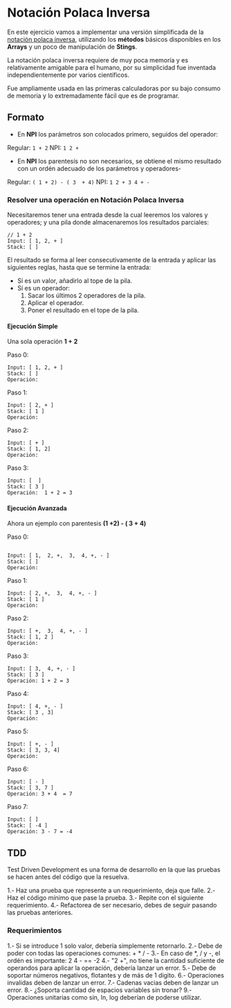 # Notación Polaca Inversa
En este ejercicio vamos a implementar una versión simplificada de la [notación polaca inversa](https://en.wikipedia.org/wiki/Reverse_Polish_notation), utilizando los **métodos** básicos disponibles en los **Arrays** y un poco de manipulación de **Stings**.
 
La notación polaca inversa requiere de muy poca memoría y es relativamente amigable para el humano, por su simplicidad fue inventada independientemente por varios cientificos.

Fue ampliamente usada en las primeras calculadoras por su bajo consumo de memoria y lo extremadamente fácil que es de programar.

 ## Formato
- En **NPI** los parámetros son colocados primero, seguidos del operador:

Regular:
```1 + 2```
 NPI:
```1 2 + ```


- En **NPI** los parentesís no son necesarios, se obtiene el mismo resultado con un ordén adecuado de los parámetros y operadores-

Regular:
```( 1 + 2) - ( 3  + 4)```
NPI:
```1 2 + 3 4 + -```

### Resolver una operación en Notación Polaca Inversa

Necesitaremos tener una entrada desde la cual leeremos los valores y operadores; y una pila donde almacenaremos los resultados parciales: 

```
// 1 + 2
Input: [ 1, 2, + ]
Stack: [ ]
```

El resultado se forma al leer consecutivamente de la entrada y aplicar las siguientes reglas, hasta que se termine la entrada: 

- Sí es un valor, añadirlo al tope de la pila.
- Sí es un operador:
  1. Sacar los últimos 2 operadores de la pila.
  2. Aplicar el operador.
  3. Poner el resultado en el tope de la pila.

#### Ejecución Simple
Una sola operación **1 + 2**

Paso 0:
```
Input: [ 1, 2, + ]
Stack: [ ]
Operación:
```

Paso 1:
```
Input: [ 2, + ]
Stack: [ 1 ]
Operación: 
```

Paso 2:
```
Input: [ + ]
Stack: [ 1, 2]
Operación: 
```

Paso 3:
```
Input: [  ]
Stack: [ 3 ]
Operación:  1 + 2 = 3
```

#### Ejecución Avanzada
Ahora un ejemplo con parentesis **(1 +2) - ( 3 + 4)**

Paso 0:
```

Input: [ 1,  2, +,  3,  4, +, - ]
Stack: [ ]
Operación:
```

Paso 1:
```
Input: [ 2, +,  3,  4, +, - ]
Stack: [ 1 ]
Operación:
```

Paso 2:
```
Input: [ +,  3,  4, +, - ]
Stack: [ 1, 2 ]
Operación:
```

Paso 3:
```
Input: [ 3,  4, +, - ]
Stack: [ 3 ]
Operación: 1 + 2 = 3
```

Paso 4:
```
Input: [ 4, +, - ]
Stack: [ 3 , 3]
Operación: 
```

Paso 5:
```
Input: [ +, - ]
Stack: [ 3, 3, 4]
Operación: 
```

Paso 6:
```
Input: [ - ]
Stack: [ 3, 7 ]
Operación: 3 + 4  = 7
```

Paso 7:
```
Input: [ ]
Stack: [ -4 ]
Operación: 3 - 7 = -4
```

## TDD
Test Driven Development es una forma de desarrollo en la que las pruebas se hacen antes del código que la resuelva.

  1.- Haz una prueba que represente a un requerimiento, deja que falle.
  2.- Haz el código mínimo que pase la prueba.
  3.- Repite con el siguiente requerimiento.
  4.- Refactorea de ser necesario, debes de seguir pasando las pruebas anteriores.

### Requerimientos
  1.- Si se introduce 1 solo valor, debería simplemente retornarlo.
  2.- Debe de poder con todas las operaciones comunes: + * / -
  3.- En caso de *, / y -, el ordén es importante: 2 4 - == -2
  4.- "2 +", no tiene la cantidad suficiente de operandos para aplicar la operación, debería lanzar un error.
  5.- Debe de soportar números negativos, flotantes y de más de 1 digito.
  6.- Operaciones invalidas deben de lanzar un error.
  7.- Cadenas vacias deben de lanzar un error.
  8.- ¿Soporta cantidad de espacios variables sin tronar?
  9.- Operaciones unitarias como sin, ln, log deberían de poderse utilizar.

  


